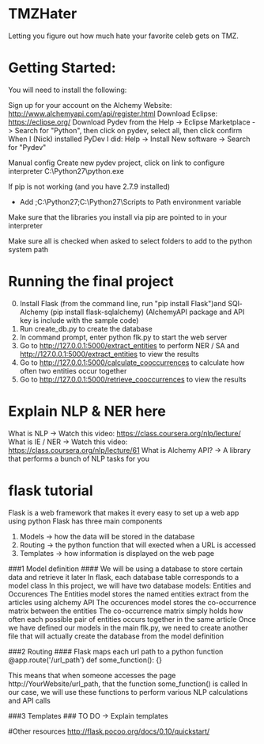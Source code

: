 # TMZHater
Letting you figure out how much hate your favorite celeb gets on TMZ.

# Getting Started:

You will need to install the following:

Sign up for your account on the Alchemy Website: http://www.alchemyapi.com/api/register.html
Download Eclipse: https://eclipse.org/
Download Pydev from the Help -> Eclipse Marketplace -> Search for "Python", then click on pydev, select all, then click confirm
   When I (Nick) installed PyDev I did: Help -> Install New software -> Search for "Pydev"
 
 Manual config
 Create new pydev project, click on link to configure interpreter
 C:\Python27\python.exe
 
 If pip is not working (and you have 2.7.9 installed)
 - Add ;C:\Python27;C:\Python27\Scripts to Path environment variable
 
 Make sure that the libraries you install via pip are pointed to in your interpreter
 
 Make sure all is checked when asked to select folders to add to the python system path
 
# Running the final project 

0) Install Flask (from the command line, run "pip install Flask")and SQl-Alchemy (pip install flask-sqlalchemy) (AlchemyAPI package and API key is include with the sample code)
1) Run create_db.py to create the database
2) In command prompt, enter python flk.py to start the web server
3) Go to http://127.0.0.1:5000/extract_entities to perform NER / SA and http://127.0.0.1:5000/extract_entities to view the results
4) Go to http://127.0.0.1:5000/calculate_cooccurrences to calculate how often two entities occur together
5) Go to http://127.0.0.1:5000/retrieve_cooccurrences to view the results

# Explain NLP & NER here
What is NLP -> Watch this video: https://class.coursera.org/nlp/lecture/ 
What is IE / NER -> Watch this video: https://class.coursera.org/nlp/lecture/61
What is Alchemy API?
	-> A library that performs a bunch of NLP tasks for you



# flask tutorial

Flask is a web framework that makes it every easy to set up a web app using python
Flask has three main components
1) Models -> how the data will be stored in the database
2) Routing -> the python function that will exected when a URL is accessed
3) Templates -> how information is displayed on the web page

###1 Model definition ####
We will be using a database to store certain data and retrieve it later
In flask, each database table corresponds to a model class
In this project, we will have two database models: Entities and Occurences
The Entities model stores the named entities extract from the articles using alchemy API 
The occurences model stores the co-occurrence matrix between the entities
The co-occurrence matrix simply holds how often each possible pair of entities occurs together in the same article 
Once we have defined our models in the main flk.py, we need to create another file that will actually create the database from the model definition

###2 Routing ####
Flask maps each url path to a python function 
@app.route('/url_path')
def some_function():
{}

This means that when someone accesses the page http://YourWebsite/url_path, that the function some_function() is called
In our case, we will use these functions to perform various NLP calculations and API calls


###3 Templates ###
TO DO -> Explain templates


#Other resources 
http://flask.pocoo.org/docs/0.10/quickstart/





